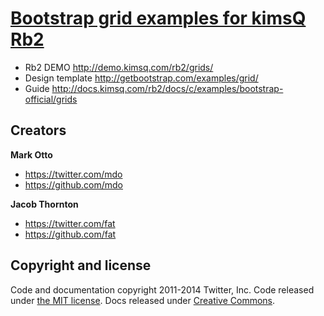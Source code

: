 # [Bootstrap grid examples for kimsQ Rb2](http://kimsq.github.io/rb2-examples-bootstrap)


- Rb2 DEMO <http://demo.kimsq.com/rb2/grids/>
- Design template <http://getbootstrap.com/examples/grid/>
- Guide <http://docs.kimsq.com/rb2/docs/c/examples/bootstrap-official/grids>


## Creators

**Mark Otto**

- <https://twitter.com/mdo>
- <https://github.com/mdo>

**Jacob Thornton**

- <https://twitter.com/fat>
- <https://github.com/fat>



## Copyright and license

Code and documentation copyright 2011-2014 Twitter, Inc. Code released under [the MIT license](LICENSE). Docs released under [Creative Commons](docs/LICENSE).